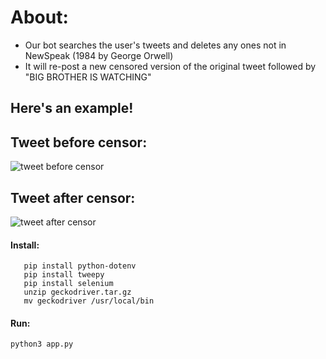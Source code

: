 
# About: 
* Our bot searches the user's tweets and deletes any ones not in NewSpeak (1984 by George Orwell)
* It will re-post a new censored version of the original tweet followed by "BIG BROTHER IS WATCHING"

## Here's an example!

## Tweet before censor:

![tweet before censor](https://user-images.githubusercontent.com/57025422/107981797-a5e56e00-6f77-11eb-9ebf-ff6cc04f0293.PNG)

## Tweet after censor:

![tweet after censor](https://user-images.githubusercontent.com/57025422/107981788-a251e700-6f77-11eb-8cdf-8f7a6989888b.PNG)

#### Install:
```
   pip install python-dotenv
   pip install tweepy
   pip install selenium
   unzip geckodriver.tar.gz
   mv geckodriver /usr/local/bin
  ```

#### Run:
  ```
  python3 app.py
  ```
